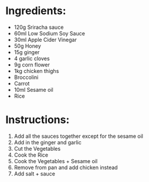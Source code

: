# Ingredients:

- 120g Sriracha sauce
- 60ml Low Sodium Soy Sauce
- 30ml Apple Cider Vinegar
- 50g Honey
- 15g ginger
- 4 garlic cloves
- 9g corn flower
- 1kg chicken thighs
- Broccolini
- Carrot
- 10ml Sesame oil
- Rice

# Instructions:

1. Add all the sauces together except for the sesame oil
2. Add in the ginger and garlic
3. Cut the Vegetables
4. Cook the Rice
5. Cook the Vegetables + Sesame oil
6. Remove from pan and add chicken instead
7. Add salt + sauce